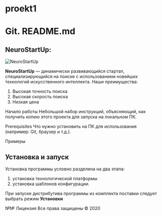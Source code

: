 # proekt1


# Git. README.md 
## NeuroStartUp:

![NeuroStartUp](https://camo.githubusercontent.com/c6727c717cad1e4820481abb87524f90782445c5/68747470733a2f2f692e696d6775722e636f6d2f495a4f525769492e706e67)

**NeuroStartUp**  — динамически развивающийся стартап, специализирующийся на поиске с использованием новейших технологий искусственного интеллекта. Наши преимущества:

1. Высокая точность поиска
1. Высокая скорость поиска
1. Низкая цена

Начало работы
Небольшой набор инструкций, объясняющий, как получить копию этого проекта для запуска на локальном ПК.

Prerequisites
Что нужно установить на ПК для использования (например: Git, браузер и т.д.).

Примеры
## Установка и запуск
Установка программы условно разделена на два этапа: 
1. установка технологической платформы 
1. установка шаблонов конфигурации.

При запуске дистрибутива программы из комплекта поставки следует выбрать режим **Установки**

№№ Лицензия
Все права защищены © 2020
